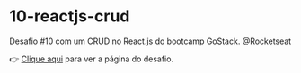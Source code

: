 # 10-reactjs-crud
Desafio #10 com um CRUD no React.js do bootcamp GoStack. @Rocketseat

:point_right: [Clique aqui](https://github.com/rocketseat-education/bootcamp-gostack-desafios/tree/master/desafio-reactjs-crud) para ver a página do desafio.

